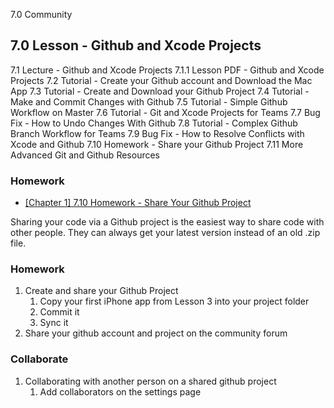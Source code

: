 7.0 Community


## 7.0 Lesson - Github and Xcode Projects ##

7.1 Lecture - Github and Xcode Projects
7.1.1 Lesson PDF - Github and Xcode Projects
7.2 Tutorial - Create your Github account and Download the Mac App
7.3 Tutorial - Create and Download your Github Project
7.4 Tutorial - Make and Commit Changes with Github
7.5 Tutorial - Simple Github Workflow on Master
7.6 Tutorial - Git and Xcode Projects for Teams
7.7 Bug Fix - How to Undo Changes With Github
7.8 Tutorial - Complex Github Branch Workflow for Teams
7.9 Bug Fix - How to Resolve Conflicts with Xcode and Github
7.10 Homework - Share your Github Project
7.11 More Advanced Git and Github Resources

### Homework ###

* [\[Chapter 1\] 7.10 Homework - Share Your Github Project](http://community.supereasyapps.com/t/chapter-1-7-10-homework-share-your-github-project/784)



Sharing your code via a Github project is the easiest way to share code with other people. They can always get your latest version instead of an old .zip file.

### Homework ###

1. Create and share your Github Project
	1. Copy your first iPhone app from Lesson 3 into your project folder
	2. Commit it
	3. Sync it
2. Share your github account and project on the community forum

### Collaborate ###

1. Collaborating with another person on a shared github project
	1. Add collaborators on the settings page

